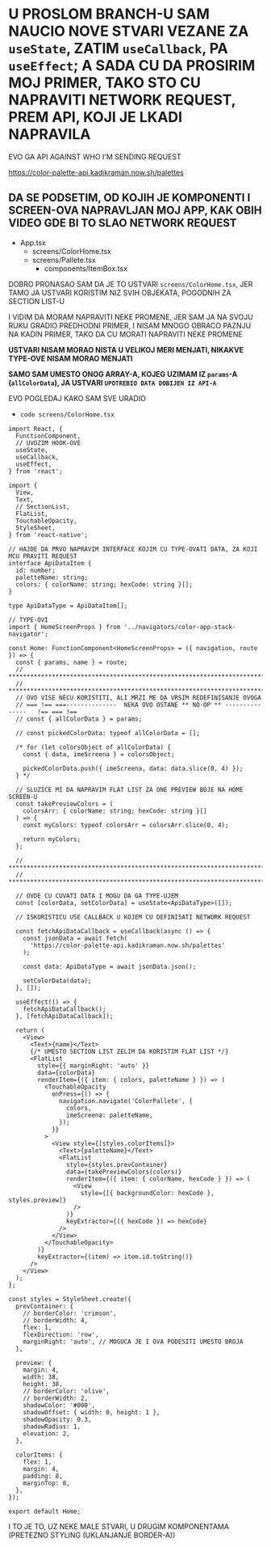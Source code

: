 # U PROSLOM BRANCH-U SAM NAUCIO NOVE STVARI VEZANE ZA `useState`, ZATIM `useCallback`, PA `useEffect`; A SADA CU DA PROSIRIM MOJ PRIMER, TAKO STO CU NAPRAVITI NETWORK REQUEST, PREM API, KOJI JE LKADI NAPRAVILA

EVO GA API AGAINST WHO I'M SENDING REQUEST

<https://color-palette-api.kadikraman.now.sh/palettes>

## DA SE PODSETIM, OD KOJIH JE KOMPONENTI I SCREEN-OVA NAPRAVLJAN MOJ APP, KAK OBIH VIDEO GDE BI TO SLAO NETWORK REQUEST

- App.tsx
  - screens/ColorHome.tsx
  - screens/Pallete.tsx
    - components/ItemBox.tsx

DOBRO PRONASAO SAM DA JE TO USTVARI `screens/ColorHome.tsx`, JER TAMO JA USTVARI KORISTIM NIZ SVIH OBJEKATA, POGODNIH ZA SECTION LIST-U

I VIDIM DA MORAM NAPRAVITI NEKE PROMENE, JER SAM JA NA SVOJU RUKU GRADIO PREDHODNI PRIMER, I NISAM MNOGO OBRACO PAZNJU NA KADIN PRIMER, TAKO DA CU MORATI NAPRAVITI NEKE PROMENE

**USTVARI NISAM MORAO NISTA U VELIKOJ MERI MENJATI, NIKAKVE TYPE-OVE NISAM MORAO MENJATI**

**SAMO SAM UMESTO ONOG ARRAY-A, KOJEG UZIMAM IZ `params`-A (`allColorData`), JA USTVARI `UPOTREBIO DATA DOBIJEN IZ API-A`**

EVO POGLEDAJ KAKO SAM SVE URADIO

- `code screens/ColorHome.tsx`

```tsx
import React, {
  FunctionComponent,
  // UVOZIM HOOK-OVE
  useState,
  useCallback,
  useEffect,
} from 'react';

import {
  View,
  Text,
  // SectionList,
  FlatList,
  TouchableOpacity,
  StyleSheet,
} from 'react-native';

// HAJDE DA PRVO NAPRAVIM INTERFACE KOJIM CU TYPE-OVATI DATA, ZA KOJI MCU PRAVITI REQUEST
interface ApiDataItem {
  id: number;
  paletteName: string;
  colors: { colorName: string; hexCode: string }[];
}

type ApiDataType = ApiDataItem[];

// TYPE-OVI
import { HomeScreenProps } from '../navigators/color-app-stack-navigator';

const Home: FunctionComponent<HomeScreenProps> = ({ navigation, route }) => {
  const { params, name } = route;
  // ***************************************************************************************************
  // ***************************************************************************************************
  // OVO VISE NECU KORISTITI, ALI MRZI ME DA VRSIM REDEFINISANJE OVOGA
  // === !== ===--------------  NEKA OVO OSTANE ** NO-OP ** ---------------   !== === !==
  // const { allColorData } = params;

  // const pickedColorData: typeof allColorData = [];

  /* for (let colorsObject of allColorData) {
    const { data, imeScreena } = colorsObject;

    pickedColorData.push({ imeScreena, data: data.slice(0, 4) });
  } */

  // SLUZICE MI DA NAPRAVIM FLAT LIST ZA ONE PREVIEW BOJE NA HOME SCREEN-U
  const takePreviewColors = (
    colorsArr: { colorName: string; hexCode: string }[]
  ) => {
    const myColors: typeof colorsArr = colorsArr.slice(0, 4);

    return myColors;
  };

  // ***************************************************************************************************
  // ***************************************************************************************************

  // OVDE CU CUVATI DATA I MOGU DA GA TYPE-UJEM
  const [colorData, setColorData] = useState<ApiDataType>([]);

  // ISKORISTICU USE CALLBACK U KOJEM CU DEFINISATI NETWORK REQUEST

  const fetchApiDataCallback = useCallback(async () => {
    const jsonData = await fetch(
      'https://color-palette-api.kadikraman.now.sh/palettes'
    );

    const data: ApiDataType = await jsonData.json();

    setColorData(data);
  }, []);

  useEffect(() => {
    fetchApiDataCallback();
  }, [fetchApiDataCallback]);

  return (
    <View>
      <Text>{name}</Text>
      {/* UMESTO SECTION LIST ZELIM DA KORISTIM FLAT LIST */}
      <FlatList
        style={{ marginRight: 'auto' }}
        data={colorData}
        renderItem={({ item: { colors, paletteName } }) => (
          <TouchableOpacity
            onPress={() => {
              navigation.navigate('ColorPallete', {
                colors,
                imeScreena: paletteName,
              });
            }}
          >
            <View style={[styles.colorItems]}>
              <Text>{paletteName}</Text>
              <FlatList
                style={styles.prevContainer}
                data={takePreviewColors(colors)}
                renderItem={({ item: { colorName, hexCode } }) => (
                  <View
                    style={[{ backgroundColor: hexCode }, styles.preview]}
                  />
                )}
                keyExtractor={({ hexCode }) => hexCode}
              />
            </View>
          </TouchableOpacity>
        )}
        keyExtractor={(item) => item.id.toString()}
      />
    </View>
  );
};

const styles = StyleSheet.create({
  prevContainer: {
    // borderColor: 'crimson',
    // borderWidth: 4,
    flex: 1,
    flexDirection: 'row',
    marginRight: 'auto', // MOGUCA JE I OVA PODESITI UMESTO BROJA
  },

  preview: {
    margin: 4,
    width: 38,
    height: 38,
    // borderColor: 'olive',
    // borderWidth: 2,
    shadowColor: '#000',
    shadowOffset: { width: 0, height: 1 },
    shadowOpacity: 0.3,
    shadowRadius: 1,
    elevation: 2,
  },

  colorItems: {
    flex: 1,
    margin: 4,
    padding: 8,
    marginTop: 8,
  },
});

export default Home;
```

I TO JE TO, UZ NEKE MALE STVARI, U DRUGIM KOMPONENTAMA (PRETEZNO STYLING (UKLANJANJE BORDER-A))
